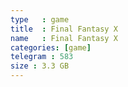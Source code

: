 ```yaml
---
type   : game
title  : Final Fantasy X
name   : Final Fantasy X
categories: [game]
telegram : 583
size : 3.3 GB
---
```



